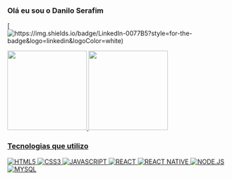 ### Olá eu sou o Danilo Serafim 
[![https://img.shields.io/badge/LinkedIn-0077B5?style=for-the-badge&logo=linkedin&logoColor=white)](https://www.linkedin.com/in/danilobserafim/)

  <a href="https://github.com/danilobserafim">
       <img height="180em" src="https://github-readme-stats.vercel.app/api/top-langs/?username=danilobserafim&layout=compact&langs_count=7&theme=dark"/>
       <img height="180em" src="https://github-readme-stats.vercel.app/api?username=danilobserafim&show_icons=true&theme=dark&include_all_commits=true&count_private=true"/>

### Tecnologias que utilizo

<div>
  <img src='https://img.shields.io/badge/HTML-239120?style=for-the-badge&logo=html5&logoColor=white' alt='HTML5'/>
  <img src='https://img.shields.io/badge/CSS3-1572B6?style=for-the-badge&logo=css3&logoColor=white' alt='CSS3'/>
  <img src='https://img.shields.io/badge/JavaScript-323330?style=for-the-badge&logo=javascript&logoColor=F7DF1E' alt='JAVASCRIPT'/>
  <img src='https://img.shields.io/badge/React-20232A?style=for-the-badge&logo=react&logoColor=61DAFB' alt='REACT'/>
  <img src='https://img.shields.io/badge/React_Native-20232A?style=for-the-badge&logo=react&logoColor=61DAFB' alt='REACT NATIVE'/>
  <img src='https://img.shields.io/badge/Node.js-43853D?style=for-the-badge&logo=node.js&logoColor=white' alt='NODE.JS'/>
  <img src='https://img.shields.io/badge/MySQL-005C84?style=for-the-badge&logo=mysql&logoColor=white' alt='MYSQL'/>
  
</div>

